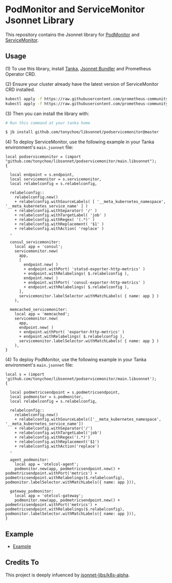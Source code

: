 # PodMonitor and ServiceMonitor Jsonnet Library

This repository contains the Jsonnet library for [PodMonitor](https://github.com/prometheus-operator/prometheus-operator/blob/main/Documentation/api.md#podmonitor) and [ServiceMonitor](https://github.com/prometheus-operator/prometheus-operator/blob/master/Documentation/api.md#servicemonitor).

## Usage

(1) To use this library, install [Tanka](https://tanka.dev/), [Jsonnet Bundler](https://tanka.dev/install#jsonnet-bundler) and Prometheus Operator CRD.

(2) Ensure your cluster already have the latest version of ServiceMonitor CRD installed.

```bash
kubectl apply -f https://raw.githubusercontent.com/prometheus-community/helm-charts/main/charts/kube-prometheus-stack/crds/crd-servicemonitors.yaml
kubectl apply -f https://raw.githubusercontent.com/prometheus-community/helm-charts/main/charts/kube-prometheus-stack/crds/crd-podmonitors.yaml
```

(3) Then you can install the library with:

```bash
# Run this command at your tanka home

$ jb install github.com/tonychoe/libsonnet/podservicemonitor@master
```

(4) To deploy ServiceMonitor, use the following example in your Tanka environment's `main.jsonnet` file:

```jsonnet
local podservicemonitor = (import "github.com/tonychoe/libsonnet/podservicemonitor/main.libsonnet");
{

  local endpoint = s.endpoint,
  local servicemonitor = s.servicemonitor,
  local relabelconfig = s.relabelconfig,

  relabelconfig::
    relabelconfig.new()
    + relabelconfig.withSourceLabels( [ '__meta_kubernetes_namespace', '__meta_kubernetes_service_name' ] )
    + relabelconfig.withSeparator( '/' )
    + relabelconfig.withTargetLabel( 'job' )
    + relabelconfig.withRegex( '(.*)' )
    + relabelconfig.withReplacement( '$1' )
    + relabelconfig.withAction( 'replace' )
  ,

  consul_servicemoniter:
    local app = 'consul';
    servicemonitor.new( 
      app, 
      [
        endpoint.new( ) 
        + endpoint.withPort( 'statsd-exporter-http-metrics' )
        + endpoint.withRelabelings( $.relabelconfig ),
        endpoint.new( )
        + endpoint.withPort( 'consul-exporter-http-metrics' )
        + endpoint.withRelabelings( $.relabelconfig ),
      ],
      servicemonitor.labelSelector.withMatchLabels( { name: app } ) 
    ),

  memcached_servicemoniter:
    local app = 'memcached';
    servicemonitor.new( 
      app, 
      endpoint.new( ) 
      + endpoint.withPort( 'exporter-http-metrics' )
      + endpoint.withRelabelings( $.relabelconfig ), 
      servicemonitor.labelSelector.withMatchLabels( { name: app } ) 
    ),
}
```

(4) To deploy PodMonitor, use the following example in your Tanka environment's `main.jsonnet` file:
```jsonnet
local s = (import 'github.com/tonychoe/libsonnet/podservicemonitor/main.libsonnet');
{

  local podmetricsendpoint = s.podmetricsendpoint,
  local podmonitor = s.podmonitor,
  local relabelconfig = s.relabelconfig,

  relabelconfig::
    relabelconfig.new()
    + relabelconfig.withSourceLabels(['__meta_kubernetes_namespace', '__meta_kubernetes_service_name'])
    + relabelconfig.withSeparator('/')
    + relabelconfig.withTargetLabel('job')
    + relabelconfig.withRegex('(.*)')
    + relabelconfig.withReplacement('$1')
    + relabelconfig.withAction('replace')
  ,

  agent_podmonitor:
    local app = 'otelcol-agent';
    podmonitor.new(app, podmetricsendpoint.new() + podmetricsendpoint.withPort('metrics') + podmetricsendpoint.withRelabelings($.relabelconfig), podmonitor.labelSelector.withMatchLabels({ name: app })),

  gateway_podmonitor:
    local app = 'otelcol-gateway';
    podmonitor.new(app, podmetricsendpoint.new() + podmetricsendpoint.withPort('metrics') + podmetricsendpoint.withRelabelings($.relabelconfig), podmonitor.labelSelector.withMatchLabels({ name: app })),
}
```

## Example

* [Example](docs/servicemonitor.jsonnet)

## Credits To

This project is deeply infuenced by [jsonnet-libs/k8s-alpha](https://github.com/jsonnet-libs/k8s-alpha).

